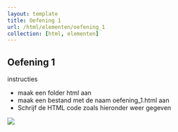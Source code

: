 ```yaml
---
layout: template
title: Oefening 1
url: /html/elementen/oefening_1
collection: [html, elementen]
---
```


## Oefening 1

<div class="highlight">
    <label>instructies</label>
    <ul>
        <li>maak een folder html aan</li>
        <li>maak een bestand met de naam oefening_1.html aan</li>
        <li>Schrijf de HTML code zoals hieronder weer gegeven</li>
    </ul>
</div>

<img src="{{ '/html/elementen/images/oefening_1.png' | relative_url}}" />